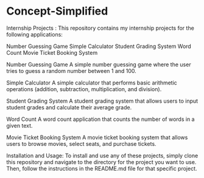 # Concept-Simplified
Internship Projects :
This repository contains my internship projects for the following applications:

Number Guessing Game
Simple Calculator
Student Grading System
Word Count
Movie Ticket Booking System

Number Guessing Game
A simple number guessing game where the user tries to guess a random number between 1 and 100.

Simple Calculator
A simple calculator that performs basic arithmetic operations (addition, subtraction, multiplication, and division).

Student Grading System
A student grading system that allows users to input student grades and calculate their average grade.

Word Count
A word count application that counts the number of words in a given text.

Movie Ticket Booking System
A movie ticket booking system that allows users to browse movies, select seats, and purchase tickets.

Installation and Usage:
To install and use any of these projects, simply clone this repository and navigate to the directory for the project you want to use. Then, follow the instructions in the README.md file for that specific project.
